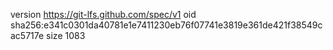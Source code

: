 version https://git-lfs.github.com/spec/v1
oid sha256:e341c0301da40781e1e7411230eb76f07741e3819e361de421f38549cac5717e
size 1083
